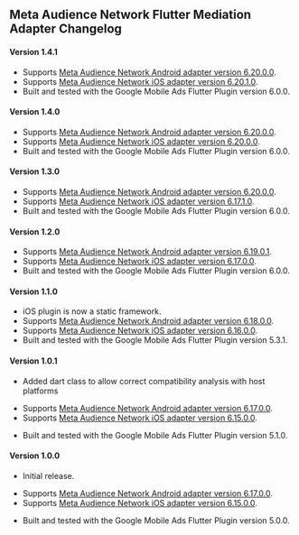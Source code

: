 ## Meta Audience Network Flutter Mediation Adapter Changelog

#### Version 1.4.1
* Supports [Meta Audience Network Android adapter version 6.20.0.0](https://github.com/googleads/googleads-mobile-android-mediation/blob/main/ThirdPartyAdapters/meta/CHANGELOG.md#version-62000).
* Supports [Meta Audience Network iOS adapter version 6.20.1.0](https://github.com/googleads/googleads-mobile-ios-mediation/blob/main/adapters/Meta/CHANGELOG.md#version-62010).
* Built and tested with the Google Mobile Ads Flutter Plugin version 6.0.0.

#### Version 1.4.0
* Supports [Meta Audience Network Android adapter version 6.20.0.0](https://github.com/googleads/googleads-mobile-android-mediation/blob/main/ThirdPartyAdapters/meta/CHANGELOG.md#version-62000).
* Supports [Meta Audience Network iOS adapter version 6.20.0.0](https://github.com/googleads/googleads-mobile-ios-mediation/blob/main/adapters/Meta/CHANGELOG.md#version-62000).
* Built and tested with the Google Mobile Ads Flutter Plugin version 6.0.0.

#### Version 1.3.0
* Supports [Meta Audience Network Android adapter version 6.20.0.0](https://github.com/googleads/googleads-mobile-android-mediation/blob/main/ThirdPartyAdapters/meta/CHANGELOG.md#version-62000).
* Supports [Meta Audience Network iOS adapter version 6.17.1.0](https://github.com/googleads/googleads-mobile-ios-mediation/blob/main/adapters/Meta/CHANGELOG.md#version-61710).
* Built and tested with the Google Mobile Ads Flutter Plugin version 6.0.0.

#### Version 1.2.0
* Supports [Meta Audience Network Android adapter version 6.19.0.1](https://github.com/googleads/googleads-mobile-android-mediation/blob/main/ThirdPartyAdapters/meta/CHANGELOG.md#version-61901).
* Supports [Meta Audience Network iOS adapter version 6.17.0.0](https://github.com/googleads/googleads-mobile-ios-mediation/blob/main/adapters/Meta/CHANGELOG.md#version-61700).
* Built and tested with the Google Mobile Ads Flutter Plugin version 6.0.0.

#### Version 1.1.0
* iOS plugin is now a static framework.
* Supports [Meta Audience Network Android adapter version 6.18.0.0](https://github.com/googleads/googleads-mobile-android-mediation/blob/main/ThirdPartyAdapters/meta/CHANGELOG.md#version-61800).
* Supports [Meta Audience Network iOS adapter version 6.16.0.0](https://github.com/googleads/googleads-mobile-ios-mediation/blob/main/adapters/Meta/CHANGELOG.md#version-61600).
* Built and tested with the Google Mobile Ads Flutter Plugin version 5.3.1.

#### Version 1.0.1
* Added dart class to allow correct compatibility analysis with host platforms
- Supports [Meta Audience Network Android adapter version 6.17.0.0](https://github.com/googleads/googleads-mobile-android-mediation/blob/main/ThirdPartyAdapters/meta/CHANGELOG.md#version-61700).
- Supports [Meta Audience Network iOS adapter version 6.15.0.0](https://github.com/googleads/googleads-mobile-ios-mediation/blob/main/adapters/Meta/CHANGELOG.md#version-61500).
* Built and tested with the Google Mobile Ads Flutter Plugin version 5.1.0.

#### Version 1.0.0
* Initial release.
- Supports [Meta Audience Network Android adapter version 6.17.0.0](https://github.com/googleads/googleads-mobile-android-mediation/blob/main/ThirdPartyAdapters/meta/CHANGELOG.md#version-61700).
- Supports [Meta Audience Network iOS adapter version 6.15.0.0](https://github.com/googleads/googleads-mobile-ios-mediation/blob/main/adapters/Meta/CHANGELOG.md#version-61500).
* Built and tested with the Google Mobile Ads Flutter Plugin version 5.0.0.
